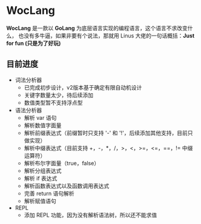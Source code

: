 # WocLang

**WocLang** 是一款以 **GoLang** 为底层语言实现的编程语言，这个语言不求改变什么，
也没有多牛逼，如果非要有个说法，那就用 Linus 大佬的一句话概括：**Just for fun (只是为了好玩)**

## 目前进度
- 词法分析器
  - 已完成初步设计，v2版本基于确定有限自动机设计
  - 关键字数量太少，待后续添加
  - 数值类型暂不支持浮点型
- 语法分析器
  - 解析 var 语句
  - 解析数值字面量
  - 解析前缀表达式（前缀暂时只支持 '-' 和 '!'，后续添加其他支持，目前只做实现）
  - 解析中缀表达式（目前支持 +，-，*，/，>，<，>=，<=，==，!= 中缀运算符）
  - 解析布尔字面量（true，false）
  - 解析分组表达式
  - 解析 if 表达式
  - 解析函数表达式以及函数调用表达式
  - 完善 return 语句解析
  - 解析赋值语句
- REPL
  - 添加 REPL 功能，因为没有解析语法树，所以还不能求值
